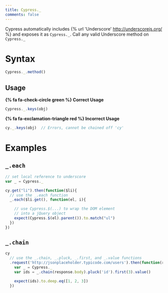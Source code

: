 ```yaml
---
title: Cypress._
comments: false
---
```


Cypress automatically includes {% url 'Underscore' http://underscorejs.org/ %} and exposes it as `Cypress._`. Call any valid Underscore method on `Cypress._`

# Syntax

```javascript
Cypress._.method()
```

## Usage

**{% fa fa-check-circle green %} Correct Usage**

```javascript
Cypress._.keys(obj)
```

**{% fa fa-exclamation-triangle red %} Incorrect Usage**

```javascript
cy._.keys(obj)  // Errors, cannot be chained off 'cy'
```

# Examples

## `_.each`

```javascript
// set local reference to underscore
var _ = Cypress._

cy.get("li").then(function($li){
  // use the _.each function
  _.each($li.get(), function(el, i){

    // use Cypress.$(...) to wrap the DOM element
    // into a jQuery object
    expect(Cypress.$(el).parent()).to.match("ul")
  })
})
```

## `_.chain`

```javascript
cy
  // use the _.chain, _.pluck, _.first, and _.value functions
  .request('http://jsonplaceholder.typicode.com/users').then(function(response){
    var _ = Cypress._
    var ids = _.chain(response.body).pluck('id').first(3).value()

    expect(ids).to.deep.eq([1, 2, 3])
  })
```
